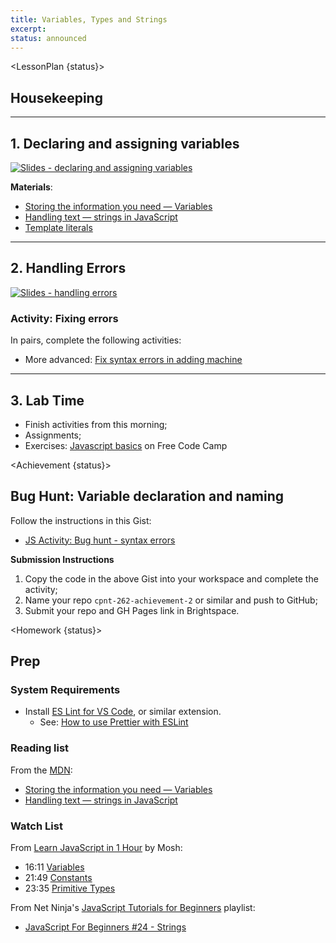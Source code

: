 ```yaml
---
title: Variables, Types and Strings
excerpt: 
status: announced
---
```

<script>
	import Homework from "$lib/components/Homework.svelte";
	import LessonPlan from "$lib/components/LessonPlan.svelte";
	import LabTime from "$lib/components/LabTime.svelte";
	import Achievement from "$lib/components/Achievement.svelte";
</script>

<LessonPlan {status}>

## Housekeeping

---

## 1. Declaring and assigning variables
[![Slides - declaring and assigning variables](/images/slides/js-variables.png)](https://sait-wbdv.github.io/slides/w23/cpnt-262/js-variables.html)

**Materials**:
- [Storing the information you need — Variables](https://developer.mozilla.org/en-US/docs/Learn/JavaScript/First_steps/Variables)
- [Handling text — strings in JavaScript](https://developer.mozilla.org/en-US/docs/Learn/JavaScript/First_steps/Strings)
- [Template literals](https://developer.mozilla.org/en-US/docs/Web/JavaScript/Reference/Template_literals)

---

## 2. Handling Errors
[![Slides - handling errors](/images/slides/js-errors.png)](https://sait-wbdv.github.io/slides/w23/cpnt-262/js-errors.html)

### Activity: Fixing errors
In pairs, complete the following activities:
- More advanced: [Fix syntax errors in adding machine](https://gist.github.com/acidtone/b4ceaf48115f553c4845b9fb86ad2bb2)

---

## 3. Lab Time
- Finish activities from this morning;
- Assignments;
- Exercises: [Javascript basics](https://www.freecodecamp.org/learn/javascript-algorithms-and-data-structures/#basic-javascript) on Free Code Camp

</LessonPlan>

<Achievement {status}>

## Bug Hunt: Variable declaration and naming
Follow the instructions in this Gist:
- [JS Activity: Bug hunt - syntax errors](https://gist.github.com/acidtone/b9aaf4228a903796a6d8532ffb36d9d7)

**Submission Instructions**
1. Copy the code in the above Gist into your workspace and complete the activity;
2. Name your repo `cpnt-262-achievement-2` or similar and push to GitHub;
3. Submit your repo and GH Pages link in Brightspace.

</Achievement>

<Homework {status}>

## Prep
### System Requirements
- Install [ES Lint for VS Code](https://marketplace.visualstudio.com/items?itemName=dbaeumer.vscode-eslint), or similar extension.
    - See: [How to use Prettier with ESLint](https://www.robinwieruch.de/prettier-eslint/)

### Reading list
From the [MDN](https://developer.mozilla.org/en-US/docs/Learn/JavaScript/First_steps/):
- [Storing the information you need — Variables](https://developer.mozilla.org/en-US/docs/Learn/JavaScript/First_steps/Variables)
- [Handling text — strings in JavaScript](https://developer.mozilla.org/en-US/docs/Learn/JavaScript/First_steps/Strings)

### Watch List
From [Learn JavaScript in 1 Hour](https://www.youtube.com/watch?v=W6NZfCO5SIk) by Mosh:
- 16:11 [Variables](https://www.youtube.com/watch?v=W6NZfCO5SIk&t=971s)
- 21:49 [Constants](https://www.youtube.com/watch?v=W6NZfCO5SIk&t=1309s)
- 23:35 [Primitive Types](https://www.youtube.com/watch?v=W6NZfCO5SIk&t=1415s) 

From Net Ninja's [JavaScript Tutorials for Beginners](https://www.youtube.com/playlist?list=PL4cUxeGkcC9i9Ae2D9Ee1RvylH38dKuET) playlist: 
- [JavaScript For Beginners #24 - Strings](https://www.youtube.com/watch?v=k8MIbEVXhE0)

</Homework>
